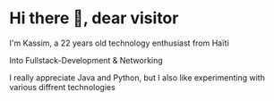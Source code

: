# Hi there 👋, dear visitor

I'm Kassim, a 22 years old technology enthusiast from Haïti

Into Fullstack-Development & Networking

I really appreciate Java and Python, but I also like experimenting with various diffrent technologies
